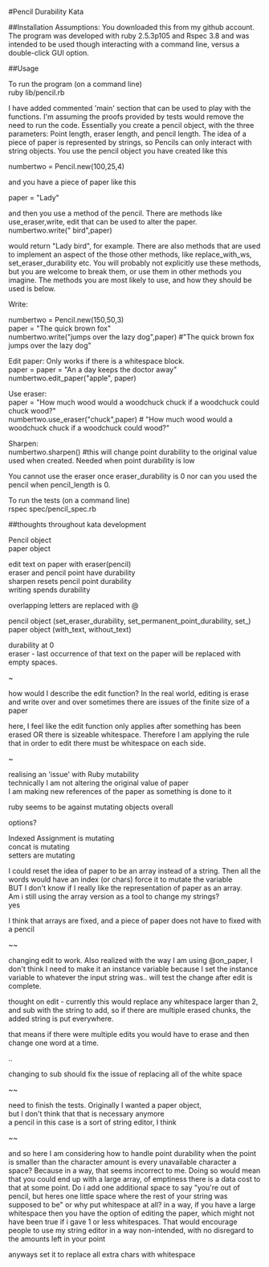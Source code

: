 #Pencil Durability Kata

##Installation
Assumptions: You downloaded this from my github account. The program was developed with ruby 2.5.3p105 and Rspec 3.8 and was intended to be used though interacting with a command line, versus a double-click GUI option.


##Usage


To run the program (on a command line)  
ruby lib/pencil.rb  

I have added commented 'main' section that can be used to play with the functions. I'm assuming the proofs provided by tests would remove the need to run the code.
Essentially you create a pencil object, with the three parameters: Point length, eraser length, and pencil length. The idea of a piece of paper is represented by strings, so Pencils can only interact with string objects. You use the pencil object you have created like this  

numbertwo = Pencil.new(100,25,4)  

and you have a piece of paper like this  

paper = "Lady"  

and then you use a method of the pencil. There are methods like use_eraser,write, edit that can be used to alter the paper.  
numbertwo.write("    bird",paper)  

would return "Lady    bird", for example. There are also methods that are used to implement an aspect of the those other methods, like replace_with_ws, set_eraser_durability etc. You will probably not explicitly use these methods, but you are welcome to break them, or use them in other methods you imagine. The methods you are most likely to use, and how they should be used is below.


Write:

numbertwo = Pencil.new(150,50,3)  
paper = "The quick brown fox"  
numbertwo.write("jumps over the lazy dog",paper) #"The quick brown fox jumps over the lazy dog"  

Edit paper:  Only works if there is a whitespace block.  
paper = paper = "An       a day keeps the doctor away"  
numbertwo.edit_paper("apple", paper)  

Use eraser:  
paper = "How much wood would a woodchuck chuck if a woodchuck could chuck wood?"  
numbertwo.use_eraser("chuck",paper) # "How much wood would a woodchuck chuck if a woodchuck could       wood?"  

Sharpen:  
numbertwo.sharpen() #this will change point durability to the original value used when created. Needed when point durability is low  

You cannot use the eraser once eraser_durability is 0 nor can you used the pencil when pencil_length is 0.  

To run the tests (on a command line)  
rspec spec/pencil_spec.rb  

##thoughts throughout kata development

Pencil object  
paper object  

edit text on paper with eraser(pencil)  
eraser and pencil point have durability  
sharpen resets pencil point durability  
writing spends durability  

overlapping letters are replaced with @


pencil object (set_eraser_durability, set_permanent_point_durability, set_)  
paper object (with_text, without_text)  


durability at 0  
eraser - last occurrence of that text on the paper will be replaced with empty spaces.  

~

how would I describe the edit function? In the real world, editing is erase and write over and over sometimes there are issues of the finite size of a paper

here, I feel like the edit function only applies after something has been erased OR there is sizeable whitespace. Therefore I am applying the rule that in order to edit there must be whitespace on each side.



~

realising an 'issue' with Ruby mutability  
technically I am not altering the original value of paper  
I am making new references of the paper as something is done to it  



ruby seems to be against mutating objects overall  

options?  

Indexed Assignment is mutating  
concat is mutating  
setters are mutating  

I could reset the idea of paper to be an array instead of a string.
Then all the words would have an index (or chars) force it to mutate the variable  
BUT I don't know if I really like the representation of paper as an array.  
Am i still using the array version as a tool to change my strings?  
yes  

I think that arrays are fixed, and a piece of paper does not have to fixed with a pencil  

~~

changing edit to work. Also realized with the way I am using @on_paper, I don't think I need to make it an instance variable because I set the instance variable to whatever the input string was.. will test the change after edit is complete.

thought on edit - currently this would replace any whitespace larger than 2, and sub with the string to add, so if there are multiple erased chunks, the added string is put everywhere.

that means if there were multiple edits you would have to erase and then change one word at a time.

..

changing to sub should fix the issue of replacing all of the white space  

~~

need to finish the tests. Originally I wanted a paper object,  
but I don't think that that is necessary anymore  
a pencil in this case is a sort of string editor, I think  


~~

and so here I am considering how to handle point durability when the point is smaller than the character amount is every unavailable character a space? Because in a way, that seems incorrect to me. Doing so would mean that you could end up with a large array, of emptiness there is a data cost to that at some point. Do i add one additional space to say "you're out of pencil, but heres one little space where the rest of your string was supposed to be" or why put whitespace at all? in a way, if you have a large whitespace then you have the option of editing the paper, which might not have been true if i gave 1 or less whitespaces. That would encourage people to use my string editor in a way non-intended, with no disregard to the amounts left in your point

anyways set it to replace all extra chars with whitespace
